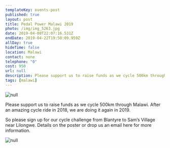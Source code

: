 ```yaml
---
templateKey: events-post
published: true
layout: post
title: Pedal Power Malawi 2019
photo: /img/img_5263.jpg
date: 2019-04-08T22:07:16.531Z
endDate: 2019-04-22T19:50:09.959Z
allDay: true
hideTime: false
location: Malawi
contact: none
telephone: "0"
cost: 950
url: null
description: Please support us to raise funds as we cycle 500km through Malawi.
tags: [malawi]
---
```


![null](/img/img_5263.jpg)

Please support us to raise funds as we cycle 500km through Malawi. After an amazing cycle ride in 2018, we are doing it again in 2019.

So please sign up for our cycle challenge from Blantyre to Sam’s Village near Lilongwe. Details on the poster or drop us an email here for more information.

![null](/img/pedal-power-2019-flier.jpg)

